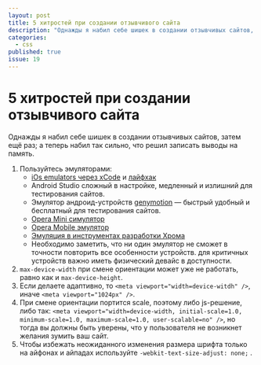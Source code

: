 ```yaml
---
layout: post
title: 5 хитростей при создании отзывчивого сайта
description: "Однажды я набил себе шишек в создании отзывчивых сайтов, затем ещё раз. Но на этот раз сильнее и решил записать выводы на память."
categories: 
  - css
published: true
issue: 19
---
```


5 хитростей при создании отзывчивого сайта
================================================================================

Однажды я набил себе шишек в создании отзывчивых сайтов, затем ещё раз; а теперь набил так сильно, что решил записать выводы на память.

1. Пользуйтесь эмуляторами:
    * [iOs emulators через xCode][xcode] и [лайфхак][xcode-tip]
    * Android Studio сложный в настройке, медленный и излишний для тестирования сайтов.
    * Эмулятор андроид-устройств [genymotion][genymotion] — быстрый удобный и бесплатный для тестирования сайтов.
    * [Opera Mini симулятор][opera-mini]
    * [Opera Mobile эмулятор][opera-mobile]
    * [Эмуляция в инструментах разработки Хрома][chrome-devtools-emulation]
    * Необходимо заметить, что ни один эмулятор не сможет в точности повторить все особенности устройств. для критичных устройств важно иметь физический девайс в доступности.
2. `max-device-width` при смене ориентации может уже не работать, равно как и `max-device-height`.
3. Если делаете адаптивно, то `<meta viewport="width=device-witdh" />`, иначе `<meta viewport="1024px" />`.
4. При смене ориентации портится scale, поэтому либо js-решение, либо так: `<meta viewport="width=device-width, initial-scale=1.0, minimum-scale=1.0, maximum-scale=1.0, user-scalable=no" />`, но тогда вы должны быть уверены, что у пользователя не возникнет желания зумить ваш сайт.
5. Чтобы избежать неожиданного изменения размера шрифта только на айфонах и айпадах используйте `-webkit-text-size-adjust: none;` .




 [xcode]: https://developer.apple.com/xcode/
 [xcode-tip]: http://stackoverflow.com/a/14919903/1057730
 [genymotion]: http://www.genymotion.com/
 [opera-mini]: http://demo.opera-mini.net/public/
 [opera-mobile]: http://www.opera.com/ru/developer/mobile-emulator
 [chrome-devtools-emulation]: https://developer.chrome.com/devtools/docs/mobile-emulation

